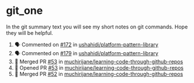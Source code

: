 # git_one
In the git summary text you will see my short notes on git commands. Hope they will be helpful.

<!--START_SECTION:activity-->
1. 🗣 Commented on [#172](https://github.com/ushahidi/platform-pattern-library/issues/172) in [ushahidi/platform-pattern-library](https://github.com/ushahidi/platform-pattern-library)
2. 🗣 Commented on [#179](https://github.com/ushahidi/platform-pattern-library/issues/179) in [ushahidi/platform-pattern-library](https://github.com/ushahidi/platform-pattern-library)
3. 🎉 Merged PR [#53](https://github.com/muchirijane/learning-code-through-github-repos/pull/53) in [muchirijane/learning-code-through-github-repos](https://github.com/muchirijane/learning-code-through-github-repos)
4. 💪 Opened PR [#53](https://github.com/muchirijane/learning-code-through-github-repos/pull/53) in [muchirijane/learning-code-through-github-repos](https://github.com/muchirijane/learning-code-through-github-repos)
5. 🎉 Merged PR [#52](https://github.com/muchirijane/learning-code-through-github-repos/pull/52) in [muchirijane/learning-code-through-github-repos](https://github.com/muchirijane/learning-code-through-github-repos)
<!--END_SECTION:activity-->
